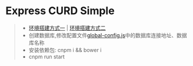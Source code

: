 # Express CURD Simple

  >* [环境搭建方式一](https://www.google.com.hk/) | [环境搭建方式二](http://baidu.com)
  >* 创建数据库,修改配置文件[global-config.js](https://github.com/haner199401/curd-express-mongodb/blob/master/config/global-config.js)中的数据库连接地址、数据库名称
  >* 安装依赖包: cnpm i && bower i
  >* cnpm run start
